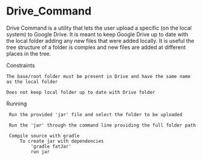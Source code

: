 # Drive_Command

Drive Command is a utility that lets the user upload a specific (on the local system) to Google Drive. It is meant
to keep Google Drive up to date with the local folder adding any new files that were added locally. It is useful 
the tree structure of a folder is complex and new files are added at different places in the tree.

Constraints

    The base/root folder must be present in Drive and have the same name as the local folder

    Does not keep local folder up to date with Drive folder

Running

     Run the provided 'jar' file and select the folder to be uploaded

     Run the 'jar' through the command line providing the full folder path

     Compile source with gradle
         To create jar with dependencies
             'gradle fatJar'
             run jar